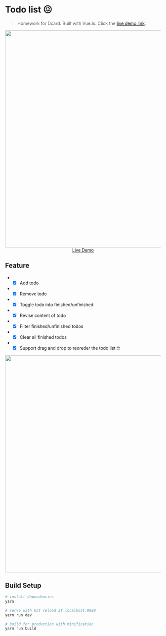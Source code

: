 # Todo list 😖

> Homework for Dcard. Built with VueJs. Click the [live demo link](https://yuanc.me/todoApp/).

<p align="center">
  <a href="https://yuanc.me/todoApp/" target="_blank">
    <img src="https://i.imgur.com/KzvdaOo.png" width="700px">
    <br>
    Live Demo
  </a>
</p>


## Feature
- - [x] Add todo
- - [x] Remove todo
- - [x] Toggle todo into finished/unfinished
- - [x] Revise content of todo
- - [x] Filter finished/unfinished todos
- - [x] Clear all finished todos
- - [x] Support drag and drop to reoreder the todo list 🤓

<p align="center">
  <a href="https://yuanc.me/todoApp/" target="_blank">
    <img src="https://i.imgur.com/FSmfs5d.gif" width="700px">
  </a>
</p>

## Build Setup

``` bash
# install dependencies
yarn

# serve with hot reload at localhost:8080
yarn run dev

# build for production with minification
yarn run build
```
